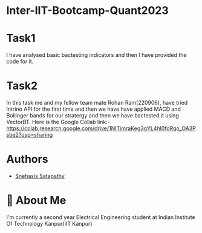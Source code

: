 # Inter-IIT-Bootcamp-Quant2023

# Task1
I have analysed basic bactesting indicators and then I have provided the code for it.

# Task2
In this task me and my fellow team mate Rohan Ram(220906), have tried Intrino API for the first time and then we have have applied MACD and Bollinger bands for our stratergy and then we have bactested it using VectorBT.
Here is the Google Collab link:-
https://colab.research.google.com/drive/1NITimraKeg3gYL4hl0foRqo_OA3Psbe2?usp=sharing

# Authors

- [Snehasis Satapathy](https://www.github.com/firysnehasis)


# 🚀 About Me
I'm currently a second year Electrical Engineering student at Indian Institute Of Technology Kanpur(IIT Kanpur)
